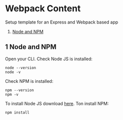 # Webpack Content
Setup template for an Express and Webpack based app

1. [Node and NPM](#node-and-npm)

## 1 Node and NPM
Open your CLI.
Check Node JS is installed:
```
node --version
node -v
```
Check NPM is installed:
```
npm --version
npm -v
```
To install Node JS download [here](https://nodejs.org/en/).
Ton install NPM:
```
npm install
```
